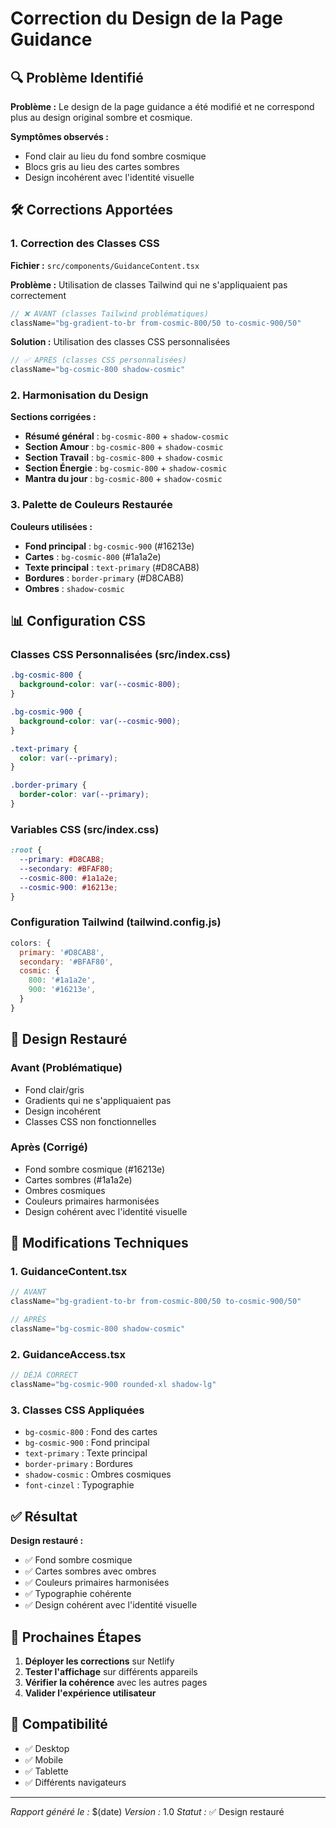 # Correction du Design de la Page Guidance

## 🔍 Problème Identifié

**Problème :** Le design de la page guidance a été modifié et ne correspond plus au design original sombre et cosmique.

**Symptômes observés :**
- Fond clair au lieu du fond sombre cosmique
- Blocs gris au lieu des cartes sombres
- Design incohérent avec l'identité visuelle

## 🛠️ Corrections Apportées

### 1. Correction des Classes CSS

**Fichier :** `src/components/GuidanceContent.tsx`

**Problème :** Utilisation de classes Tailwind qui ne s'appliquaient pas correctement
```typescript
// ❌ AVANT (classes Tailwind problématiques)
className="bg-gradient-to-br from-cosmic-800/50 to-cosmic-900/50"
```

**Solution :** Utilisation des classes CSS personnalisées
```typescript
// ✅ APRÈS (classes CSS personnalisées)
className="bg-cosmic-800 shadow-cosmic"
```

### 2. Harmonisation du Design

**Sections corrigées :**
- **Résumé général** : `bg-cosmic-800` + `shadow-cosmic`
- **Section Amour** : `bg-cosmic-800` + `shadow-cosmic`
- **Section Travail** : `bg-cosmic-800` + `shadow-cosmic`
- **Section Énergie** : `bg-cosmic-800` + `shadow-cosmic`
- **Mantra du jour** : `bg-cosmic-800` + `shadow-cosmic`

### 3. Palette de Couleurs Restaurée

**Couleurs utilisées :**
- **Fond principal** : `bg-cosmic-900` (#16213e)
- **Cartes** : `bg-cosmic-800` (#1a1a2e)
- **Texte principal** : `text-primary` (#D8CAB8)
- **Bordures** : `border-primary` (#D8CAB8)
- **Ombres** : `shadow-cosmic`

## 📊 Configuration CSS

### Classes CSS Personnalisées (src/index.css)
```css
.bg-cosmic-800 {
  background-color: var(--cosmic-800);
}

.bg-cosmic-900 {
  background-color: var(--cosmic-900);
}

.text-primary {
  color: var(--primary);
}

.border-primary {
  border-color: var(--primary);
}
```

### Variables CSS (src/index.css)
```css
:root {
  --primary: #D8CAB8;
  --secondary: #BFAF80;
  --cosmic-800: #1a1a2e;
  --cosmic-900: #16213e;
}
```

### Configuration Tailwind (tailwind.config.js)
```javascript
colors: {
  primary: '#D8CAB8',
  secondary: '#BFAF80',
  cosmic: {
    800: '#1a1a2e',
    900: '#16213e',
  }
}
```

## 🎨 Design Restauré

### Avant (Problématique)
- Fond clair/gris
- Gradients qui ne s'appliquaient pas
- Design incohérent
- Classes CSS non fonctionnelles

### Après (Corrigé)
- Fond sombre cosmique (#16213e)
- Cartes sombres (#1a1a2e)
- Ombres cosmiques
- Couleurs primaires harmonisées
- Design cohérent avec l'identité visuelle

## 🔧 Modifications Techniques

### 1. GuidanceContent.tsx
```typescript
// AVANT
className="bg-gradient-to-br from-cosmic-800/50 to-cosmic-900/50"

// APRÈS
className="bg-cosmic-800 shadow-cosmic"
```

### 2. GuidanceAccess.tsx
```typescript
// DÉJÀ CORRECT
className="bg-cosmic-900 rounded-xl shadow-lg"
```

### 3. Classes CSS Appliquées
- `bg-cosmic-800` : Fond des cartes
- `bg-cosmic-900` : Fond principal
- `text-primary` : Texte principal
- `border-primary` : Bordures
- `shadow-cosmic` : Ombres cosmiques
- `font-cinzel` : Typographie

## ✅ Résultat

**Design restauré :**
- ✅ Fond sombre cosmique
- ✅ Cartes sombres avec ombres
- ✅ Couleurs primaires harmonisées
- ✅ Typographie cohérente
- ✅ Design cohérent avec l'identité visuelle

## 🚀 Prochaines Étapes

1. **Déployer les corrections** sur Netlify
2. **Tester l'affichage** sur différents appareils
3. **Vérifier la cohérence** avec les autres pages
4. **Valider l'expérience utilisateur**

## 📱 Compatibilité

- ✅ Desktop
- ✅ Mobile
- ✅ Tablette
- ✅ Différents navigateurs

---

*Rapport généré le :* $(date)
*Version :* 1.0
*Statut :* ✅ Design restauré

